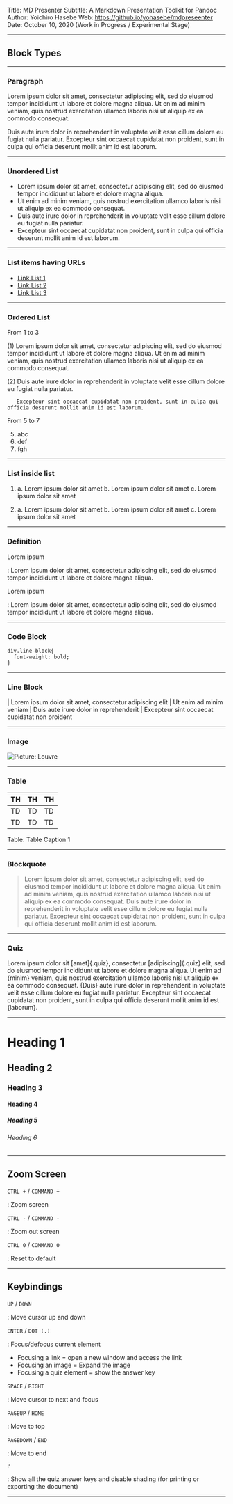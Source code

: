 Title: MD Presenter
Subtitle: A Markdown Presentation Toolkit for Pandoc
Author: Yoichiro Hasebe
Web: https://github.io/yohasebe/mdpreseenter
Date: October 10, 2020 (Work in Progress / Experimental Stage)

----

## Block Types

----

### Paragraph

Lorem ipsum dolor sit amet, consectetur adipiscing elit, sed do eiusmod tempor incididunt ut labore et dolore magna aliqua. Ut enim ad minim veniam, quis nostrud exercitation ullamco laboris nisi ut aliquip ex ea commodo consequat. 

Duis aute irure dolor in reprehenderit in voluptate velit esse cillum dolore eu fugiat nulla pariatur. Excepteur sint occaecat cupidatat non proident, sunt in culpa qui officia deserunt mollit anim id est laborum.

----

### Unordered List

* Lorem ipsum dolor sit amet, consectetur adipiscing elit, sed do eiusmod tempor incididunt ut labore et dolore magna aliqua.
* Ut enim ad minim veniam, quis nostrud exercitation ullamco laboris nisi ut aliquip ex ea commodo consequat.
* Duis aute irure dolor in reprehenderit in voluptate velit esse cillum dolore eu fugiat nulla pariatur.
* Excepteur sint occaecat cupidatat non proident, sunt in culpa qui officia deserunt mollit anim id est laborum.

----

### List items having URLs

* [Link List 1]()
* [Link List 2]()
* [Link List 3]()

----

### Ordered List

From 1 to 3

(1) Lorem ipsum dolor sit amet, consectetur adipiscing elit, sed do eiusmod tempor incididunt ut labore et dolore magna aliqua. Ut enim ad minim veniam, quis nostrud exercitation ullamco laboris nisi ut aliquip ex ea commodo consequat. 

(2)    Duis aute irure dolor in reprehenderit in voluptate velit esse cillum dolore eu fugiat nulla pariatur.

       Excepteur sint occaecat cupidatat non proident, sunt in culpa qui officia deserunt mollit anim id est laborum.

From 5 to 7

5. abc
6. def
7. fgh

----

### List inside list

1. a. Lorem ipsum dolor sit amet
   b. Lorem ipsum dolor sit amet
   c. Lorem ipsum dolor sit amet

5. a. Lorem ipsum dolor sit amet
   b. Lorem ipsum dolor sit amet
   c. Lorem ipsum dolor sit amet

----

### Definition

Lorem ipsum

: Lorem ipsum dolor sit amet, consectetur adipiscing elit, sed do eiusmod tempor incididunt ut labore et dolore magna aliqua.

Lorem ipsum

: Lorem ipsum dolor sit amet, consectetur adipiscing elit, sed do eiusmod tempor incididunt ut labore et dolore magna aliqua.

----

### Code Block

```
div.line-block{
  font-weight: bold;
}
```

----

### Line Block

| Lorem ipsum dolor sit amet, consectetur adipiscing elit
| Ut enim ad minim veniam
| Duis aute irure dolor in reprehenderit
| Excepteur sint occaecat cupidatat non proident

----

### Image

![Picture: Louvre](https://upload.wikimedia.org/wikipedia/commons/thumb/6/66/Louvre_Museum_Wikimedia_Commons.jpg/1200px-Louvre_Museum_Wikimedia_Commons.jpg)

----

### Table



| TH | TH | TH |
|:---|:---|:---|
| TD | TD | TD |
| TD | TD | TD |

Table: Table Caption 1

----

### Blockquote

> Lorem ipsum dolor sit amet, consectetur adipiscing elit, sed do eiusmod tempor incididunt ut labore et dolore magna aliqua. Ut enim ad minim veniam, quis nostrud exercitation ullamco laboris nisi ut aliquip ex ea commodo consequat. Duis aute irure dolor in reprehenderit in voluptate velit esse cillum dolore eu fugiat nulla pariatur. Excepteur sint occaecat cupidatat non proident, sunt in culpa qui officia deserunt mollit anim id est laborum.

----

### Quiz

Lorem ipsum dolor sit [amet]{.quiz}, consectetur [adipiscing]{.quiz} elit, sed do eiusmod tempor incididunt ut labore et dolore magna aliqua. Ut enim ad {minim} veniam, quis nostrud exercitation ullamco laboris nisi ut aliquip ex ea commodo consequat. {Duis} aute irure dolor in reprehenderit in voluptate velit esse cillum dolore eu fugiat nulla pariatur. Excepteur sint occaecat cupidatat non proident, sunt in culpa qui officia deserunt mollit anim id est {laborum}.

----

# Heading 1

## Heading 2

### Heading 3

#### Heading 4

##### Heading 5

###### Heading 6

----

## Zoom Screen

`CTRL +` / `COMMAND +`

: Zoom screen

`CTRL -` / `COMMAND -`

: Zoom out screen

`CTRL 0` / `COMMAND 0`

: Reset to default

----

## Keybindings

`UP` / `DOWN`

: Move cursor up and down

`ENTER` / `DOT (.)`

: Focus/defocus current element 

* Focusing a link = open a new window and access the link
* Focusing an image = Expand the image
* Focusing a quiz element = show the answer key

`SPACE` / `RIGHT`

: Move cursor to next and focus

`PAGEUP` / `HOME`

: Move to top

`PAGEDOWN` / `END`

: Move to end

`P`

: Show all the quiz answer keys and disable shading (for printing or exporting the document)

----
